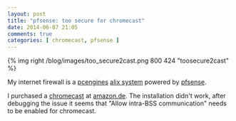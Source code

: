```yaml
---
layout: post
title: "pfsense: too secure for chromecast"
date: 2014-06-07 21:05
comments: true
categories: [ chromecast, pfsense ] 
---
```

{% img right /blog/images/too_secure2cast.png 800 424 "toosecure2cast" %} 

My internet firewall is a <a href="http://www.pcengines.ch/">pcengines</a> <a href="http://www.pcengines.ch/alix.htm">alix system</a> powered by <a href="https://www.pfsense.org/">pfsense</a>.

I purchased a <a href="http://www.google.be/intl/en/chrome/devices/chromecast/">chromecast</a> at <a href="http://www.amazon.de">amazon.de</a>. The installation didn't work, after debugging the issue it seems that "Allow intra-BSS communication" needs to be enabled for chromecast.

